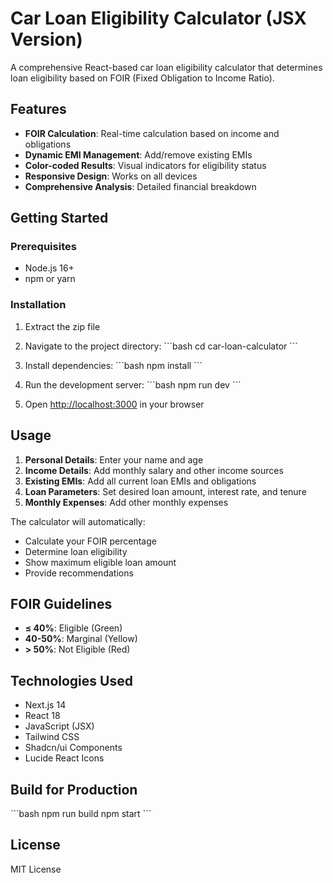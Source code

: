 # Car Loan Eligibility Calculator (JSX Version)

A comprehensive React-based car loan eligibility calculator that determines loan eligibility based on FOIR (Fixed Obligation to Income Ratio).

## Features

- **FOIR Calculation**: Real-time calculation based on income and obligations
- **Dynamic EMI Management**: Add/remove existing EMIs
- **Color-coded Results**: Visual indicators for eligibility status
- **Responsive Design**: Works on all devices
- **Comprehensive Analysis**: Detailed financial breakdown

## Getting Started

### Prerequisites

- Node.js 16+ 
- npm or yarn

### Installation

1. Extract the zip file
2. Navigate to the project directory:
   \`\`\`bash
   cd car-loan-calculator
   \`\`\`

3. Install dependencies:
   \`\`\`bash
   npm install
   \`\`\`

4. Run the development server:
   \`\`\`bash
   npm run dev
   \`\`\`

5. Open [http://localhost:3000](http://localhost:3000) in your browser

## Usage

1. **Personal Details**: Enter your name and age
2. **Income Details**: Add monthly salary and other income sources
3. **Existing EMIs**: Add all current loan EMIs and obligations
4. **Loan Parameters**: Set desired loan amount, interest rate, and tenure
5. **Monthly Expenses**: Add other monthly expenses

The calculator will automatically:
- Calculate your FOIR percentage
- Determine loan eligibility
- Show maximum eligible loan amount
- Provide recommendations

## FOIR Guidelines

- **≤ 40%**: Eligible (Green)
- **40-50%**: Marginal (Yellow) 
- **> 50%**: Not Eligible (Red)

## Technologies Used

- Next.js 14
- React 18
- JavaScript (JSX)
- Tailwind CSS
- Shadcn/ui Components
- Lucide React Icons

## Build for Production

\`\`\`bash
npm run build
npm start
\`\`\`

## License

MIT License

